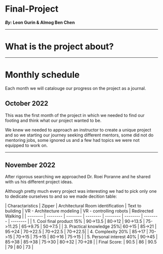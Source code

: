 # Final-Project
**_By:_ Leon Gurin & Almog Ben Chen**

___

# What is the project about?

___
# Monthly schedule
Each month we will catalouge our progress on the project as a journal.

## October 2022

This was the first month of the project in which we needed to find our footing and think what our project wanted to be.

We knew we needed to approach an instructor to create a unique project and so we starting our journey seeking different mentors, some did not do mentoring jobs, some ignored us and a few had topics we were not equipped to work on.

___

## November 2022

After rigorous searching we approached Dr. Roei Poranne and he shared with us his different project ideas.

Although pretty much every project was interesting we had to pick only one to dedicate ourselves to and so we made decition table:

| Charactaristics | Zipper | Architectural Room identification | Text to building | VR - Architecture modeling | VR - controlling robots | Redirected Walking |
 | -------- | -------- | -------- | -------- | -------- | -------- | -------- | -------- |
 | 1. Cool final product 15% | 90->13.5 | 80->12 | 90->13.5 | 75->11.25 | 65->9.75 | 50->7.5 | 
 | 3. Practical knowledge 25%| 60->15   | 85->21 | 95->24   | 70->22.5  | 70->22.5 | 70->22.5| 
 | 4. Complexity 20%         | 85->17   | 70->15 | 70->15   | 75->15    | 80->16   | 75->15  | 
 | 5. Personal interest 40%  | 90->45   | 85->38 | 85->38   | 75->30    | 80->32   | 70->28  | 
 | Final Score:              | 90.5     | 86     | 90.5     | 79        | 80       | 73      |
